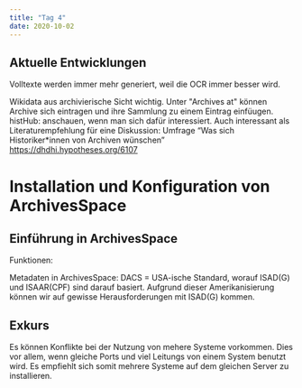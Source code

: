 ```yaml
---
title: "Tag 4"
date: 2020-10-02
---
```



<h2>Aktuelle Entwicklungen</h2>
Volltexte werden immer mehr generiert, weil die OCR immer besser wird.

Wikidata aus archivierische Sicht wichtig. Unter "Archives at" können Archive sich eintragen und ihre Sammlung zu einem Eintrag einfüugen.
histHub: anschauen, wenn man sich dafür interessiert.
Auch interessant als Literaturempfehlung für eine Diskussion: Umfrage “Was sich Historiker*innen von Archiven wünschen” https://dhdhi.hypotheses.org/6107

<h1>Installation und Konfiguration von ArchivesSpace</h1>

<h2>Einführung in ArchivesSpace</h2>

Funktionen:

Metadaten in ArchivesSpace:
DACS = USA-ische Standard, worauf ISAD(G) und ISAAR(CPF) sind darauf basiert. Aufgrund dieser Amerikanisierung können wir auf gewisse Herausforderungen mit ISAD(G) kommen.

<h2>Exkurs</h2>
Es können Konflikte bei der Nutzung von mehere Systeme vorkommen. Dies vor allem, wenn gleiche Ports und viel Leitungs von einem System benutzt wird. Es empfiehlt sich somit mehrere Systeme auf dem gleichen Server zu installieren.



